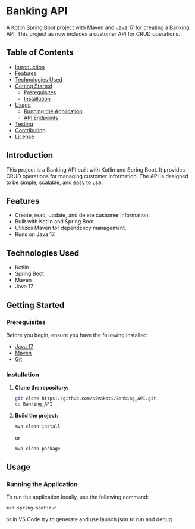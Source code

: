 # Banking API

A Kotlin Spring Boot project with Maven and Java 17 for creating a Banking API. This project as now includes a customer API for CRUD operations.

## Table of Contents

- [Introduction](#introduction)
- [Features](#features)
- [Technologies Used](#technologies-used)
- [Getting Started](#getting-started)
  - [Prerequisites](#prerequisites)
  - [Installation](#installation)
- [Usage](#usage)
  - [Running the Application](#running-the-application)
  - [API Endpoints](#api-endpoints)
- [Testing](#testing)
- [Contributing](#contributing)
- [License](#license)

## Introduction

This project is a Banking API built with Kotlin and Spring Boot. It provides CRUD operations for managing customer information. The API is designed to be simple, scalable, and easy to use.

## Features

- Create, read, update, and delete customer information.
- Built with Kotlin and Spring Boot.
- Utilizes Maven for dependency management.
- Runs on Java 17.

## Technologies Used

- Kotlin
- Spring Boot
- Maven
- Java 17

## Getting Started

### Prerequisites

Before you begin, ensure you have the following installed:

- [Java 17](https://www.oracle.com/java/technologies/javase-jdk17-downloads.html)
- [Maven](https://maven.apache.org/install.html)
- [Git](https://git-scm.com/book/en/v2/Getting-Started-Installing-Git)

### Installation

1. **Clone the repository:**

    ```sh
    git clone https://github.com/sivakoti/Banking_API.git
    cd Banking_API
    ```

2. **Build the project:**

    ```sh
    mvn clean install
    ```
    or
   
    ```sh
    mvn clean package
    ```

## Usage

### Running the Application

To run the application locally, use the following command:

```sh
mvn spring-boot:run
```
or in VS Code try to generate and use launch.json to run and debug
